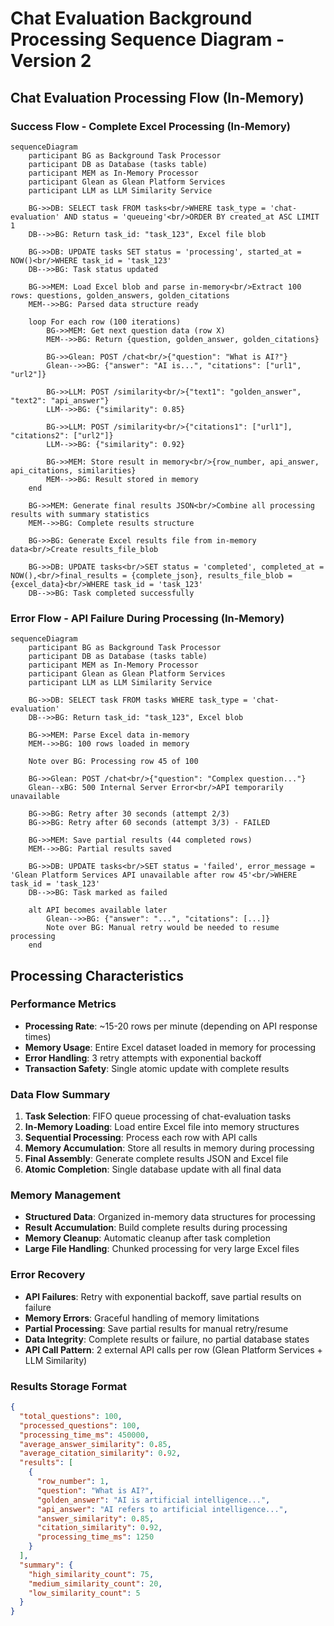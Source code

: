 # Chat Evaluation Background Processing Sequence Diagram - Version 2

## Chat Evaluation Processing Flow (In-Memory)

### Success Flow - Complete Excel Processing (In-Memory)
```mermaid
sequenceDiagram
    participant BG as Background Task Processor
    participant DB as Database (tasks table)
    participant MEM as In-Memory Processor
    participant Glean as Glean Platform Services
    participant LLM as LLM Similarity Service
    
    BG->>DB: SELECT task FROM tasks<br/>WHERE task_type = 'chat-evaluation' AND status = 'queueing'<br/>ORDER BY created_at ASC LIMIT 1
    DB-->>BG: Return task_id: "task_123", Excel file blob
    
    BG->>DB: UPDATE tasks SET status = 'processing', started_at = NOW()<br/>WHERE task_id = 'task_123'
    DB-->>BG: Task status updated
    
    BG->>MEM: Load Excel blob and parse in-memory<br/>Extract 100 rows: questions, golden_answers, golden_citations
    MEM-->>BG: Parsed data structure ready
    
    loop For each row (100 iterations)
        BG->>MEM: Get next question data (row X)
        MEM-->>BG: Return {question, golden_answer, golden_citations}
        
        BG->>Glean: POST /chat<br/>{"question": "What is AI?"}
        Glean-->>BG: {"answer": "AI is...", "citations": ["url1", "url2"]}
        
        BG->>LLM: POST /similarity<br/>{"text1": "golden_answer", "text2": "api_answer"}
        LLM-->>BG: {"similarity": 0.85}
        
        BG->>LLM: POST /similarity<br/>{"citations1": ["url1"], "citations2": ["url2"]}
        LLM-->>BG: {"similarity": 0.92}
        
        BG->>MEM: Store result in memory<br/>{row_number, api_answer, api_citations, similarities}
        MEM-->>BG: Result stored in memory
    end
    
    BG->>MEM: Generate final results JSON<br/>Combine all processing results with summary statistics
    MEM-->>BG: Complete results structure
    
    BG->>BG: Generate Excel results file from in-memory data<br/>Create results_file_blob
    
    BG->>DB: UPDATE tasks<br/>SET status = 'completed', completed_at = NOW(),<br/>final_results = {complete_json}, results_file_blob = {excel_data}<br/>WHERE task_id = 'task_123'
    DB-->>BG: Task completed successfully
```

### Error Flow - API Failure During Processing (In-Memory)
```mermaid
sequenceDiagram
    participant BG as Background Task Processor
    participant DB as Database (tasks table)
    participant MEM as In-Memory Processor
    participant Glean as Glean Platform Services
    participant LLM as LLM Similarity Service
    
    BG->>DB: SELECT task FROM tasks WHERE task_type = 'chat-evaluation'
    DB-->>BG: Return task_id: "task_123", Excel blob
    
    BG->>MEM: Parse Excel data in-memory
    MEM-->>BG: 100 rows loaded in memory
    
    Note over BG: Processing row 45 of 100
    
    BG->>Glean: POST /chat<br/>{"question": "Complex question..."}
    Glean--xBG: 500 Internal Server Error<br/>API temporarily unavailable
    
    BG->>BG: Retry after 30 seconds (attempt 2/3)
    BG->>BG: Retry after 60 seconds (attempt 3/3) - FAILED
    
    BG->>MEM: Save partial results (44 completed rows)
    MEM-->>BG: Partial results saved
    
    BG->>DB: UPDATE tasks<br/>SET status = 'failed', error_message = 'Glean Platform Services API unavailable after row 45'<br/>WHERE task_id = 'task_123'
    DB-->>BG: Task marked as failed
    
    alt API becomes available later
        Glean-->>BG: {"answer": "...", "citations": [...]}
        Note over BG: Manual retry would be needed to resume processing
    end
```

## Processing Characteristics

### Performance Metrics
- **Processing Rate**: ~15-20 rows per minute (depending on API response times)
- **Memory Usage**: Entire Excel dataset loaded in memory for processing
- **Error Handling**: 3 retry attempts with exponential backoff
- **Transaction Safety**: Single atomic update with complete results

### Data Flow Summary
1. **Task Selection**: FIFO queue processing of chat-evaluation tasks
2. **In-Memory Loading**: Load entire Excel file into memory structures
3. **Sequential Processing**: Process each row with API calls
4. **Memory Accumulation**: Store all results in memory during processing
5. **Final Assembly**: Generate complete results JSON and Excel file
6. **Atomic Completion**: Single database update with all final data

### Memory Management
- **Structured Data**: Organized in-memory data structures for processing
- **Result Accumulation**: Build complete results during processing
- **Memory Cleanup**: Automatic cleanup after task completion
- **Large File Handling**: Chunked processing for very large Excel files

### Error Recovery
- **API Failures**: Retry with exponential backoff, save partial results on failure
- **Memory Errors**: Graceful handling of memory limitations
- **Partial Processing**: Save partial results for manual retry/resume
- **Data Integrity**: Complete results or failure, no partial database states
- **API Call Pattern**: 2 external API calls per row (Glean Platform Services + LLM Similarity)

### Results Storage Format
```json
{
  "total_questions": 100,
  "processed_questions": 100,
  "processing_time_ms": 450000,
  "average_answer_similarity": 0.85,
  "average_citation_similarity": 0.92,
  "results": [
    {
      "row_number": 1,
      "question": "What is AI?",
      "golden_answer": "AI is artificial intelligence...",
      "api_answer": "AI refers to artificial intelligence...",
      "answer_similarity": 0.85,
      "citation_similarity": 0.92,
      "processing_time_ms": 1250
    }
  ],
  "summary": {
    "high_similarity_count": 75,
    "medium_similarity_count": 20,
    "low_similarity_count": 5
  }
}
``` 